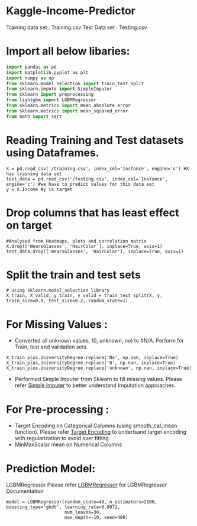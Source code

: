 # Kaggle-Income-Predictor

Training data set : Training.csv 
Test Data set : Testing.csv

# Import all below libaries: 
```python
import pandas as pd
import matplotlib.pyplot as plt
import numpy as np
from sklearn.model_selection import train_test_split
from sklearn.impute import SimpleImputer
from sklearn import preprocessing
from lightgbm import LGBMRegressor
from sklearn.metrics import mean_absolute_error
from sklearn.metrics import mean_squared_error
from math import sqrt
```
# Reading Training and Test datasets using Dataframes. 
```
X = pd.read_csv('/training.csv', index_col='Instance', engine='c') #X has training data set 
test_data = pd.read_csv('/testing.csv', index_col='Instance', engine='c') #we have to predict values for this data set
y = X.Income #y is target
```

# Drop columns that has least effect on target
```
#Analysed from Heatmaps, plots and correlation matrix
X.drop(['WearsGlasses', 'HairColor'], inplace=True, axis=1)
test_data.drop(['WearsGlasses', 'HairColor'], inplace=True, axis=1)
```
# Split the train and test sets
```
# using sklearn.model_selection library
X_train, X_valid, y_train, y_valid = train_test_split(X, y, train_size=0.8, test_size=0.2, random_state=1)
```
# For Missing Values : 
- Converted all unknown values, (0, unknown, no) to #N/A. Perform for Train, test and validation sets.
```
X_train_plus.UniversityDegree.replace('No', np.nan, inplace=True)
X_train_plus.UniversityDegree.replace('0', np.nan, inplace=True)
X_train_plus.UniversityDegree.replace('unknown', np.nan, inplace=True)
```
- Performed Simple Imputer from Sklearn to fill missing values. 
Please refer [Simple Imputer](https://www.kaggle.com/alexisbcook/missing-values) to better understand Imputation approaches. 



# For Pre-processing : 
- Target Encoding on Categorical Columns (using smooth_cal_mean function). Please refer [Target Encoding](https://maxhalford.github.io/blog/target-encoding-done-the-right-way/) to undertsand target encoding with regularization to avoid over fitting.
- MinMaxScalar mean on Numerical Columns


# Prediction Model: 
LGBMRegressor
Please refer [LGBMRegressor](https://lightgbm.readthedocs.io/en/latest/pythonapi/lightgbm.LGBMRegressor.html) for LGBMRegressor Documentation

```
model = LGBMRegressor(random_state=40, n_estimators=2100, boosting_type='gbdt', learning_rate=0.0072,
                      num_leaves=30,
                      max_depth=-10, seed=400)

```



